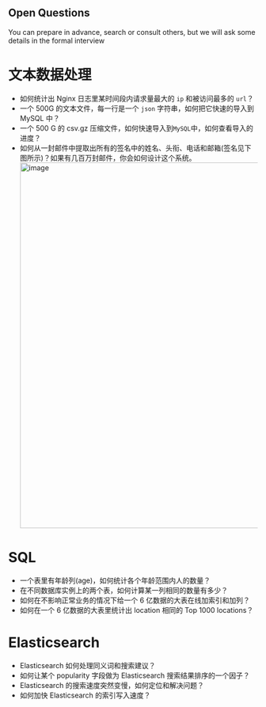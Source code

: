 ## Open Questions
You can prepare in advance, search or consult others, but we will ask some details in the formal interview

# 文本数据处理
- 如何统计出 Nginx 日志里某时间段内请求量最大的 `ip` 和被访问最多的 `url`？
- 一个 500G 的文本文件，每一行是一个 `json` 字符串，如何把它快速的导入到 MySQL 中？
- 一个 500 G 的 csv.gz 压缩文件，如何快速导入到`MySQL`中，如何查看导入的进度？
- 如何从一封邮件中提取出所有的签名中的姓名、头衔、电话和邮箱(签名见下图所示)？如果有几百万封邮件，你会如何设计这个系统。<img width="739" alt="image" src="https://user-images.githubusercontent.com/2787748/196858026-253c2e59-0fe0-4406-b338-c7a5ac7bdea6.png">

    
# SQL
- 一个表里有年龄列(age)，如何统计各个年龄范围内人的数量？
- 在不同数据库实例上的两个表，如何计算某一列相同的数量有多少？
- 如何在不影响正常业务的情况下给一个 6 亿数据的大表在线加索引和加列？
- 如何在一个 6 亿数据的大表里统计出 location 相同的 Top 1000 locations？
    
# Elasticsearch
- Elasticsearch 如何处理同义词和搜索建议？
- 如何让某个 popularity 字段做为 Elasticsearch 搜索结果排序的一个因子？
- Elasticsearch 的搜索速度突然变慢，如何定位和解决问题？
- 如何加快 Elasticsearch 的索引写入速度？
